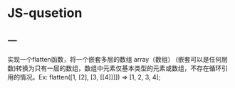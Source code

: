 # JS-qusetion

## 一
实现一个flatten函数，将一个嵌套多层的数组 array（数组） (嵌套可以是任何层数)转换为只有一层的数组，数组中元素仅基本类型的元素或数组，不存在循环引用的情况。Ex: flatten([1, [2], [3, [[4]]]]) => [1, 2, 3, 4];
```

```